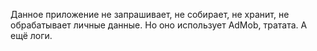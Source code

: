 Данное приложение не запрашивает, не собирает, не хранит, не обрабатывает личные данные.
Но оно использует AdMob, тратата. А ещё логи.
